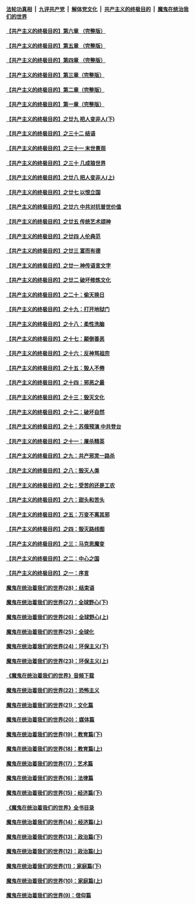 ####  [法轮功真相](../../../../basic/blob/master/README.md?t=05061001) &nbsp;|&nbsp; [九评共产党](../../../../9ping.md/blob/master/README.md?t=05061001) &nbsp;|&nbsp; [解体党文化](../../../../jtdwh.md/blob/master/README.md?t=05061001)  &nbsp;|&nbsp; [共产主义的终极目的](../../../../gczydzjmd.md/blob/master/README.md?t=05061001) &nbsp;|&nbsp; [魔鬼在统治我们的世界](../../../../mgztzwmdsj.md/blob/master/README.md?t=05061001) 

#### [【共产主义的终极目的】第六章 （完整版）](../pages/nsc422/n11428913.md?t=05061001) 

#### [【共产主义的终极目的】第五章 （完整版）](../pages/nsc422/n11428912.md?t=05061001) 

#### [【共产主义的终极目的】第四章 （完整版）](../pages/nsc422/n11428907.md?t=05061001) 

#### [【共产主义的终极目的】第三章（完整版）](../pages/nsc422/n11428848.md?t=05061001) 

#### [【共产主义的终极目的】第二章（完整版）](../pages/nsc422/n11428831.md?t=05061001) 

#### [【共产主义的终极目的】第一章（完整版）](../pages/nsc422/n11417651.md?t=05061001) 

#### [【共产主义的终极目的】之廿九 把人变非人(下)](../pages/nsc422/n11344140.md?t=05061001) 

#### [【共产主义的终极目的】之三十二 结语](../pages/nsc422/n11360535.md?t=05061001) 

#### [【共产主义的终极目的】之三十一 末世景观](../pages/nsc422/n11351129.md?t=05061001) 

#### [【共产主义的终极目的】之三十 几成狼世界](../pages/nsc422/n11348280.md?t=05061001) 

#### [【共产主义的终极目的】之廿八 把人变非人(上)](../pages/nsc422/n11340492.md?t=05061001) 

#### [【共产主义的终极目的】之廿七 以恨立国](../pages/nsc422/n11336944.md?t=05061001) 

#### [【共产主义的终极目的】之廿六 中共对抗普世价值](../pages/nsc422/n11324785.md?t=05061001) 

#### [【共产主义的终极目的】之廿五 传统艺术颂神](../pages/nsc422/n11296396.md?t=05061001) 

#### [【共产主义的终极目的】之廿四 人伦典范](../pages/nsc422/n11296397.md?t=05061001) 

#### [【共产主义的终极目的】之廿三 富而有德](../pages/nsc422/n11283598.md?t=05061001) 

#### [【共产主义的终极目的】之廿一 神传语言文字](../pages/nsc422/n11263265.md?t=05061001) 

#### [【共产主义的终极目的】之廿二 破坏修炼文化](../pages/nsc422/n11245728.md?t=05061001) 

#### [【共产主义的终极目的】之二十：偷天换日](../pages/nsc422/n11238846.md?t=05061001) 

#### [【共产主义的终极目的】之十九：打开地狱门](../pages/nsc422/n11206376.md?t=05061001) 

#### [【共产主义的终极目的】之十八：柔性洗脑](../pages/nsc422/n11199994.md?t=05061001) 

#### [【共产主义的终极目的】之十七：颠倒善恶](../pages/nsc422/n11179782.md?t=05061001) 

#### [【共产主义的终极目的】之十六：反神骂祖宗](../pages/nsc422/n11166798.md?t=05061001) 

#### [【共产主义的终极目的】之十五：毁人不倦](../pages/nsc422/n11166792.md?t=05061001) 

#### [【共产主义的终极目的】之十四：邪恶之最](../pages/nsc422/n11150249.md?t=05061001) 

#### [【共产主义的终极目的】之十三：毁灭文化](../pages/nsc422/n11135227.md?t=05061001) 

#### [【共产主义的终极目的】之十二：破坏自然](../pages/nsc422/n11135214.md?t=05061001) 

#### [【共产主义的终极目的】之十：苏俄预演 中共登台](../pages/nsc422/n11118424.md?t=05061001) 

#### [【共产主义的终极目的】之十一：屠杀精英](../pages/nsc422/n11118442.md?t=05061001) 

#### [【共产主义的终极目的】之九：共产邪灵一路杀](../pages/nsc422/n11114139.md?t=05061001) 

#### [【共产主义的终极目的】之八：毁灭人类](../pages/nsc422/n11108503.md?t=05061001) 

#### [【共产主义的终极目的】之七：受苦的还是工农](../pages/nsc422/n11101809.md?t=05061001) 

#### [【共产主义的终极目的】之六：甜头和苦头](../pages/nsc422/n11096971.md?t=05061001) 

#### [【共产主义的终极目的】之五：万变不离其邪](../pages/nsc422/n11091285.md?t=05061001) 

#### [【共产主义的终极目的】之四：毁灭路线图](../pages/nsc422/n11086284.md?t=05061001) 

#### [【共产主义的终极目的】之三：马克思魔变](../pages/nsc422/n11061941.md?t=05061001) 

#### [【共产主义的终极目的】之二：中心之国](../pages/nsc422/n11047728.md?t=05061001) 

#### [【共产主义的终极目的】之一：序言](../pages/nsc422/n11086077.md?t=05061001) 

#### [魔鬼在统治着我们的世界(28)：结束语](../pages/nsc422/n10936246.md?t=05061001) 

#### [魔鬼在统治着我们的世界(27)：全球野心(下)](../pages/nsc422/n10928319.md?t=05061001) 

#### [魔鬼在统治着我们的世界(26)：全球野心(上)](../pages/nsc422/n10900318.md?t=05061001) 

#### [魔鬼在统治着我们的世界(25)：全球化](../pages/nsc422/n10788205.md?t=05061001) 

#### [魔鬼在统治着我们的世界(24)：环保主义(下)](../pages/nsc422/n10695307.md?t=05061001) 

#### [魔鬼在统治着我们的世界(23)：环保主义(上)](../pages/nsc422/n10688613.md?t=05061001) 

#### [《魔鬼在统治着我们的世界》音频下载](../pages/nsc422/n10635553.md?t=05061001) 

#### [魔鬼在统治着我们的世界(22)：恐怖主义](../pages/nsc422/n10614727.md?t=05061001) 

#### [魔鬼在统治着我们的世界(21)：文化篇](../pages/nsc422/n10597706.md?t=05061001) 

#### [魔鬼在统治着我们的世界(20)：媒体篇](../pages/nsc422/n10586579.md?t=05061001) 

#### [魔鬼在统治着我们的世界(19)：教育篇(下)](../pages/nsc422/n10564808.md?t=05061001) 

#### [魔鬼在统治着我们的世界(18)：教育篇(上)](../pages/nsc422/n10526970.md?t=05061001) 

#### [魔鬼在统治着我们的世界(17)：艺术篇](../pages/nsc422/n10499093.md?t=05061001) 

#### [魔鬼在统治着我们的世界(16)：法律篇](../pages/nsc422/n10485969.md?t=05061001) 

#### [魔鬼在统治着我们的世界(15)：经济篇(下)](../pages/nsc422/n10469975.md?t=05061001) 

#### [《魔鬼在统治着我们的世界》全书目录](../pages/nsc422/n10464261.md?t=05061001) 

#### [魔鬼在统治着我们的世界(14)：经济篇(上)](../pages/nsc422/n10457370.md?t=05061001) 

#### [魔鬼在统治着我们的世界(13)：政治篇(下)](../pages/nsc422/n10448270.md?t=05061001) 

#### [魔鬼在统治着我们的世界(12)：政治篇(上)](../pages/nsc422/n10444576.md?t=05061001) 

#### [魔鬼在统治着我们的世界(11)：家庭篇(下)](../pages/nsc422/n10440961.md?t=05061001) 

#### [魔鬼在统治着我们的世界(10)：家庭篇(上)](../pages/nsc422/n10435448.md?t=05061001) 

#### [魔鬼在统治着我们的世界(9)：信仰篇](../pages/nsc422/n10432159.md?t=05061001) 

